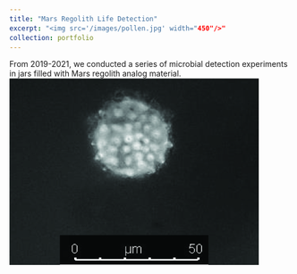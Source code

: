 ```yaml
---
title: "Mars Regolith Life Detection"
excerpt: "<img src='/images/pollen.jpg' width="450"/>"
collection: portfolio
---
```


From 2019-2021, we conducted a series of microbial detection experiments in jars filled with Mars regolith analog material.<br/><img src='/images/pollen.jpg'>
